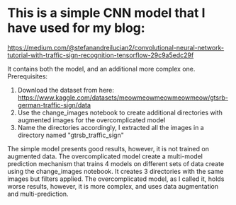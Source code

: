 # This is a simple CNN model that I have used for my blog:

https://medium.com/@stefanandreilucian2/convolutional-neural-network-tutorial-with-traffic-sign-recognition-tensorflow-29c9a5edc29f

It contains both the model, and an additional more complex one.
Prerequisites: 
  1. Download the dataset from here: https://www.kaggle.com/datasets/meowmeowmeowmeowmeow/gtsrb-german-traffic-sign/data
  2. Use the change_images notebook to create additional directories with augmented images for the overcomplicated model
  3. Name the directories accordingly, I extracted all the images in a directory named "gtrsb_traffic_sign"

The simple model presents good results, however, it is not trained on augmented data.
The overcomplicated model create a multi-model prediction mechanism that trains 4 models on different sets of data create using the change_images notebook.
It creates 3 directories with the same images but filters applied. The overcomplicated model, as I called it, holds worse results, however, it is more complex,
and uses data augmentation and multi-prediction.
